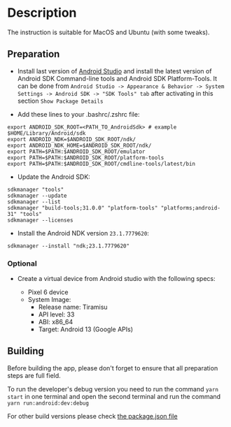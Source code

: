 # Description

The instruction is suitable for MacOS and Ubuntu (with some tweaks).

## Preparation

- Install last version of [Android Studio](https://developer.android.com/studio) and install the latest version of Android SDK Command-line tools and Android SDK Platform-Tools. It can be done from `Android Studio -> Appearance & Behavior -> System Settings -> Android SDK -> "SDK Tools" tab` after activating in this section `Show Package Details`

- Add these lines to your .bashrc/.zshrc file:

```shell
export ANDROID_SDK_ROOT=<PATH_TO_AndroidSdk> # example $HOME/Library/Android/sdk
export ANDROID_NDK=$ANDROID_SDK_ROOT/ndk/
export ANDROID_NDK_HOME=$ANDROID_SDK_ROOT/ndk/
export PATH=$PATH:$ANDROID_SDK_ROOT/emulator
export PATH=$PATH:$ANDROID_SDK_ROOT/platform-tools
export PATH=$PATH:$ANDROID_SDK_ROOT/cmdline-tools/latest/bin
```

- Update the Android SDK:

```shell
sdkmanager "tools"
sdkmanager --update
sdkmanager --list
sdkmanager "build-tools;31.0.0" "platform-tools" "platforms;android-31" "tools"
sdkmanager --licenses
```

- Install the Android NDK version `23.1.7779620`:

```shell
sdkmanager --install "ndk;23.1.7779620"
```

### Optional

- Create a virtual device from Android studio with the following specs:

  - Pixel 6 device
  - System Image:
    - Release name: Tiramisu
    - API level: 33
    - ABI: x86_64
    - Target: Android 13 (Google APIs)

## Building

Before building the app, please don't forget to ensure that all preparation steps are full field.

To run the developer's debug version you need to run the command `yarn start` in one terminal and open the second terminal and run the command `yarn run:android:dev:debug`

For other build versions please check [the package.json file](./package.json)
